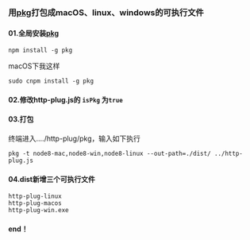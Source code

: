 
### 用[pkg](https://github.com/vercel/pkg)打包成macOS、linux、windows的可执行文件
#### 01.全局安装[pkg](https://github.com/vercel/pkg)
```
npm install -g pkg
```
macOS下我这样
```
sudo cnpm install -g pkg
```


#### 02.修改http-plug.js的 `isPkg` 为`true`


#### 03.打包
终端进入..../http-plug/pkg，输入如下执行
```
pkg -t node8-mac,node8-win,node8-linux --out-path=./dist/ ../http-plug.js
```
#### 04.dist新增三个可执行文件
    http-plug-linux
    http-plug-macos
    http-plug-win.exe

#### end！